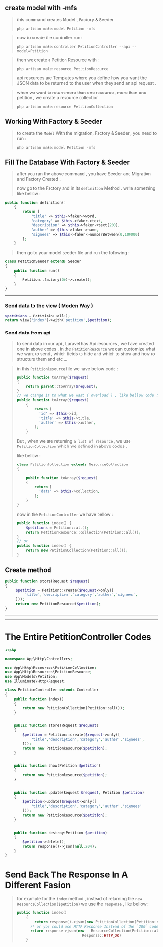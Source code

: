 ## create model with -mfs

> this command creates Model , Factory & Seeder
>
> ```
> php artisan make:model Petition -mfs
> ```

> now to create the controller run :
>
> ```
> php artisan make:controller PetitionController --api --model=Petition
> ```

> then we create a Petition Resource with :
>
> ```
> php artisan make:resource PetitionResource
> ```
>
> api resources are Templates where you define how you want the JSON data to be returned to the user when they send an api request .

> when we want to return more than one resource , more than one petition , we create a resource collection
>
> ```
> php artisan make:resource PetitionCollection
> ```

## Working With Factory & Seeder

> to create the `Model` With the migration, Factory & Seeder , you need to run :
>
> ```
> php artisan make:model Petition -mfs
> ```

## Fill The Database With Factory & Seeder

> after you ran the above command , you have Seeder and Migration and Factory Created .
>
> now go to the Factory and in its `definition` Method . write something like bellow :

```php
public function definition()
    {
        return [
            'title' => $this->faker->word,
            'category' => $this->faker->text,
            'description' => $this->faker->text(200),
            'auther' => $this->faker->name,
            'signees' => $this->faker->numberBetween(0,100000)
        ];
    }
```

> then go to your model seeder file and run the following :

```php
class PetitionSeeder extends Seeder
{
    public function run()
    {
        Petition::factory(50)->create();
    }
}
```

--------------

### Send data to the view ( Moden Way )

```php
$petitions = Petitioin::all();
return view('index')->with('petition',$petition);
```

### Send data from api

> to send data in our api , Laravel has Api resources , we have created one in above codes . in the `PatitionResource` we can customize what we want to send , which fields to hide and which to show and how to structure them and etc ...

> in this `PetitionResource` file we have bellow code :
>
> ```php
> public function toArray($request)
> {
>     return parent::toArray($request);
> }
> // we change it to what we want ( overload ) , like bellow code :
> public function toArray($request)
>     {
>         return [
>           'id' => $this->id,
>           'title' => $this->title,
>           'auther' => $this->auther,
>         ];
>     }
> ```
>
> But , when we are returning `a list of resource` , we use `PetitionCollection` which we defined in above codes .
>
> like bellow :
>
> ```php
> class PetitionCollection extends ResourceCollection
> {
> 
>     public function toArray($request)
>     {
>         return [
>           'data' => $this->collection,
>         ];
>     }
> }
> ```
>
> now in the `PetitionController` we have bellow :
>
> ```php
> public function index() {
>     $petitions = Petition::all();
>     return PetitionResource::collection(Petition::all());
> }
> // or
> public function index() {
>     return new PetitionCollection(Petition::all());
> }
> ```

## Create method

```php
public function store(Request $request)
{
     $petition = Petition::create($request->only([
         'title','description','category','auther','signees',
     ]));
     return new PetitionResource($petition);
}
```

-----------

----------------

# The Entire PetitionController Codes

```php
<?php

namespace App\Http\Controllers;

use App\Http\Resources\PetitionCollection;
use App\Http\Resources\PetitionResource;
use App\Models\Petition;
use Illuminate\Http\Request;

class PetitionController extends Controller
{
    public function index()
    {
        return new PetitionCollection(Petition::all());
    }


    public function store(Request $request)
    {
        $petition = Petition::create($request->only([
            'title','description','category','auther','signees',
        ]));
        return new PetitionResource($petition);
    }


    public function show(Petition $petition)
    {
        return new PetitionResource($petition);
    }


    public function update(Request $request, Petition $petition)
    {
        $petition->update($request->only([
            'title','description','category','auther','signees'
        ]));
        return new PetitionResource($petition);
    }


    public function destroy(Petition $petition)
    {
        $petition->delete();
        return response()->json(null,204);
    }
}

```

# Send Back The Response In A Different Fasion

> for example for the `index` method , instead of returning the `new ResourceCollection($petition)` we use the `response` , like bellow :
>
> ```php
> public function index()
>     {
>         return response()->json(new PetitionCollection(Petition::all()),200);
>     	// or you could use HTTP Response Instead of the `200` code , like bellow :
>     	return response->json(new 	ResourceCollection(Petition::all()),
>                               Response::HTTP_OK)
>     }
> ```
